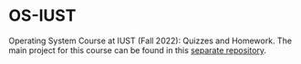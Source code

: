 # OS-IUST
Operating System Course at IUST (Fall 2022): Quizzes and Homework.
The main project for this course can be found in this [separate repository](https://github.com/AmiraliFarazmand/xv6Project-OS-IUST).
